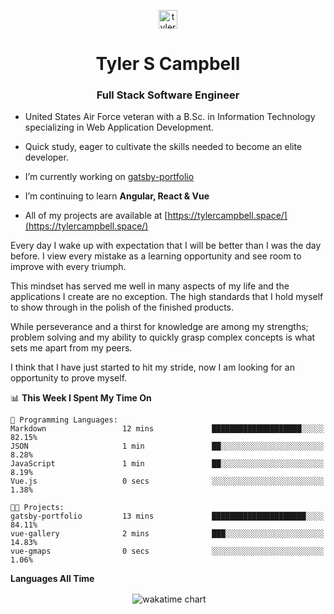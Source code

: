 <p align="center">
<a href="https://linkedin.com/in/tyler-campbell36" target="blank"><img align="center" src="https://cdn.jsdelivr.net/npm/simple-icons@3.0.1/icons/linkedin.svg" alt="tyler-campbell36" height="30" width="30" /></a>
</p>
<h1 align="center">Tyler S Campbell</h1>
<h3 align="center">Full Stack Software Engineer</h3>

* United States Air Force veteran with a B.Sc. in Information Technology specializing in Web Application Development. 

* Quick study, eager to cultivate the skills needed to become an elite developer.

* I’m currently working on [gatsby-portfolio](https://github.com/t36campbell/gatsby-portfolio)

* I’m continuing to learn **Angular, React & Vue**

* All of my projects are available at [https://tylercampbell.space/](https://tylercampbell.space/)

Every day I wake up with expectation that I will be better than I was the day before. I view every mistake as a learning opportunity and see room to improve with every triumph.

This mindset has served me well in many aspects of my life and the applications I create are no exception. The high standards that I hold myself to show through in the polish of the finished products.

While perseverance and a thirst for knowledge are among my strengths; problem solving and my ability to quickly grasp complex concepts is what sets me apart from my peers.

I think that I have just started to hit my stride, now I am looking for an opportunity to prove myself.

<!--START_SECTION:waka-->
📊 **This Week I Spent My Time On** 

```text
💬 Programming Languages: 
Markdown                 12 mins             ████████████████████░░░░░   82.15% 
JSON                     1 min               ██░░░░░░░░░░░░░░░░░░░░░░░   8.28% 
JavaScript               1 min               ██░░░░░░░░░░░░░░░░░░░░░░░   8.19% 
Vue.js                   0 secs              ░░░░░░░░░░░░░░░░░░░░░░░░░   1.38%

🐱‍💻 Projects: 
gatsby-portfolio         13 mins             █████████████████████░░░░   84.11% 
vue-gallery              2 mins              ███░░░░░░░░░░░░░░░░░░░░░░   14.83% 
vue-gmaps                0 secs              ░░░░░░░░░░░░░░░░░░░░░░░░░   1.06%

```


<!--END_SECTION:waka-->
**Languages All Time** 
<p align="center">&nbsp;<img align="center" alt="wakatime chart"
src="https://wakatime.com/share/@738aac7f-8868-4bc3-a1df-4c36703ee4b6/f86255e0-cf1e-483e-9ae4-5c0fdb9a56f8.png"/></p>

